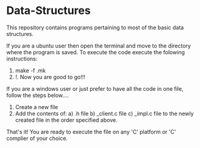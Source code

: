 # Data-Structures
This repository contains programs pertaining to most of the basic data structures.

If you are a ubuntu user then open the terminal and move to the directory where the program is saved.
To execute the code execute the folowing instructions:
  1. make -f <make file name>.mk
  2. !.
Now you are good to go!!!

If you are a windows user or just prefer to have all the code in one file, follow the steps below....

  1. Create a new file
  2. Add the contents of:
      a) .h file
      b) _client.c file
      c) _impl.c file
    to the newly created file in the order specified above.
   
That's it! You are ready to execute the file on any 'C' platform or 'C' complier of your choice. 
